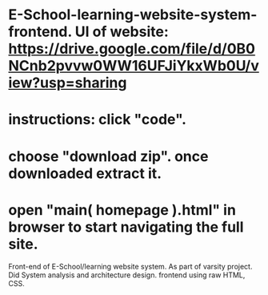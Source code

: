 # E-School-learning-website-system-frontend. UI of website: https://drive.google.com/file/d/0B0NCnb2pvvw0WW16UFJiYkxWb0U/view?usp=sharing
# instructions: click "code". 
# choose "download zip". once downloaded extract it. 
# open "main( homepage ).html" in browser to start navigating the full site.

Front-end of E-School/learning website system. As part of varsity project. Did System analysis and architecture design. frontend using raw HTML, CSS. 
